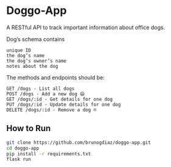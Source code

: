 # Doggo-App

A RESTful API to track important information about office dogs. 

Dog’s schema contains
```
unique ID
the dog’s name
the dog’s owner’s name
notes about the dog
```

The methods and endpoints should be:
```
GET /dogs - List all dogs
POST /dogs - Add a new dog 😄
GET /dogs/:id - Get details for one dog
PUT /dogs/:id - Update details for one dog
DELETE /dogs/:id - Remove a dog ☹️
```

## How to Run

```bash
git clone https://github.com/brunogdiaz/doggo-app.git
cd doggo-app
pip install -r requirements.txt
flask run
```
